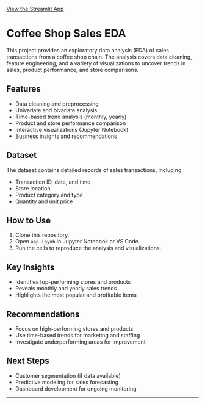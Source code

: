 [View the Streamlit App](https://coffee-sales.streamlit.app/)
# Coffee Shop Sales EDA

This project provides an exploratory data analysis (EDA) of sales transactions from a coffee shop chain. The analysis covers data cleaning, feature engineering, and a variety of visualizations to uncover trends in sales, product performance, and store comparisons.

## Features
- Data cleaning and preprocessing
- Univariate and bivariate analysis
- Time-based trend analysis (monthly, yearly)
- Product and store performance comparison
- Interactive visualizations (Jupyter Notebook)
- Business insights and recommendations

## Dataset
The dataset contains detailed records of sales transactions, including:
- Transaction ID, date, and time
- Store location
- Product category and type
- Quantity and unit price

## How to Use
1. Clone this repository.
2. Open `app.ipynb` in Jupyter Notebook or VS Code.
3. Run the cells to reproduce the analysis and visualizations.


## Key Insights
- Identifies top-performing stores and products
- Reveals monthly and yearly sales trends
- Highlights the most popular and profitable items

## Recommendations
- Focus on high-performing stores and products
- Use time-based trends for marketing and staffing
- Investigate underperforming areas for improvement

## Next Steps
- Customer segmentation (if data available)
- Predictive modeling for sales forecasting
- Dashboard development for ongoing monitoring

---

